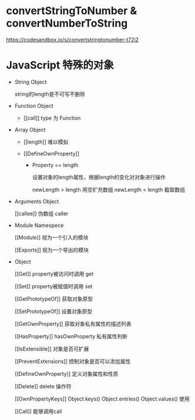 
# convertStringToNumber & convertNumberToString

https://codesandbox.io/s/convertstringtonumber-t72j2




# JavaScript 特殊的对象


- String Object

  string的length是不可写不删除

- Function Object

  - [[call]]  type 为 Function
  <!-- - [[Construct]] 可以 new， 返回对象 -->

- Array Object

  - [[length]] 难以模拟

  - [[DefineOwnProperty]] 

    - Property == length

      设置对象的length属性，根据length的变化对对象进行操作

      newLength > length 用空扩充数组
      newLength < length 截取数组


- Arguments Object

  [[callee]] 伪数组 caller

- Module Namespece

  [[Module]] 视为一个引入的模块

  [[Exports]] 视为一个导出的模块

- Object

  [[Get]] property被访问时调用  get

  [[Set]] property被赋值时调用 set

  [[GetPrototypeOf]] 获取对象原型

  [[SetPrototypeOf]] 设置对象原型

  [[GetOwnProperty]] 获取对象私有属性的描述列表

  [[HasProperty]] hasOwnProperty 私有属性判断

  [[IsExtensible]] 对象是否可扩展

  [[PreventExtensions]] 控制对象是否可以添加属性

  [[DefineOwnProperty]] 定义对象属性和性质

  [[Delete]] delete 操作符

  [[OwnPropertyKeys]] Object.keys() Object.entries() Object.values() 使用

  [[Call]] 能够调用call 

